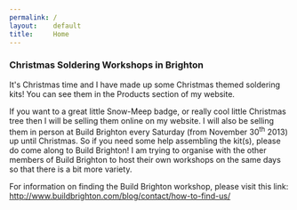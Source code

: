 ```yaml
---
permalink: /
layout:    default
title:     Home
---
```

### Christmas Soldering Workshops in Brighton

It's Christmas time and I have made up some Christmas themed soldering kits! You can see them in the Products section of my website.

If you want to a great little Snow-Meep badge, or really cool little Christmas tree then I will be selling them online on my website. I will also be selling them in person at Build Brighton every Saturday (from November 30<sup>th</sup> 2013) up until Christmas. So if you need some help assembling the kit(s), please do come along to Build Brighton! I am trying to organise with the other members of Build Brighton to host their own workshops on the same days so that there is a bit more variety.

For information on finding the Build Brighton workshop, please visit this link: <http://www.buildbrighton.com/blog/contact/how-to-find-us/>